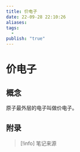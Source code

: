 ```yaml
---
title: 价电子
date: 22-09-28 22:10:26
aliases: 
tags:
  - 
publish: "true"
---
```


# 价电子

## 概念

原子最外层的电子叫做价电子。


## 附录
> [!info] 笔记来源
> 

